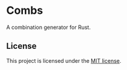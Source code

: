 # Combs

A combination generator for Rust.

## License

This project is licensed under the [MIT license].

[MIT license]: https://github.com/olivercalder/combs/blob/main/LICENSE
